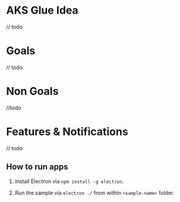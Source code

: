 # AKS Glue Idea

// todo

# Goals

// todo

# Non Goals

//todo

# Features & Notifications

// todo

## How to run apps

1. Install Electron via `npm install -g electron`.

2. Run the sample via `electron ./` from within `<sample-name>` folder.
